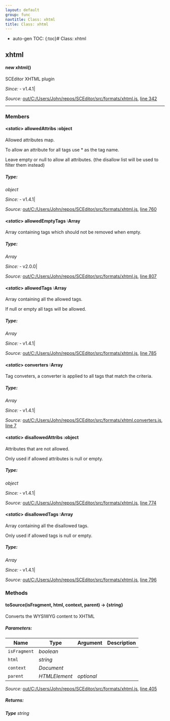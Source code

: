 ```yaml
---
layout: default
group: func
navtitle: Class: xhtml
title: Class: xhtml
---
```

* auto-gen TOC:
{:toc}# Class: xhtml

## xhtml

#### new xhtml()

SCEditor XHTML plugin

*Since:*
    - v1.4.1|

*Source:*
[out/C:/Users/John/repos/SCEditor/src/formats/xhtml.js](out/C:/Users/John/repos/SCEditor/src/formats/xhtml.js), [line 342](out/C:/Users/John/repos/SCEditor/src/formats/xhtml.js#L342)

---------------

### Members

#### <_static_> allowedAttribs :object

Allowed attributes map.

To allow an attribute for all tags use * as the tag name.

Leave empty or null to allow all attributes. (the disallow
list will be used to filter them instead)

##### Type:
_*object*_

*Since:*
    - v1.4.1|

*Source:*
[out/C:/Users/John/repos/SCEditor/src/formats/xhtml.js](out/C:/Users/John/repos/SCEditor/src/formats/xhtml.js), [line 760](out/C:/Users/John/repos/SCEditor/src/formats/xhtml.js#L760)

#### <_static_> allowedEmptyTags :Array

Array containing tags which should not be removed when empty.

##### Type:
_*Array*_

*Since:*
    - v2.0.0|

*Source:*
[out/C:/Users/John/repos/SCEditor/src/formats/xhtml.js](out/C:/Users/John/repos/SCEditor/src/formats/xhtml.js), [line 807](out/C:/Users/John/repos/SCEditor/src/formats/xhtml.js#L807)

#### <_static_> allowedTags :Array

Array containing all the allowed tags.

If null or empty all tags will be allowed.

##### Type:
_*Array*_

*Since:*
    - v1.4.1|

*Source:*
[out/C:/Users/John/repos/SCEditor/src/formats/xhtml.js](out/C:/Users/John/repos/SCEditor/src/formats/xhtml.js), [line 785](out/C:/Users/John/repos/SCEditor/src/formats/xhtml.js#L785)

#### <_static_> converters :Array

Tag conveters, a converter is applied to all
tags that match the criteria.

##### Type:
_*Array*_

*Since:*
    - v1.4.1|

*Source:*
[out/C:/Users/John/repos/SCEditor/src/formats/xhtml.converters.js](out/C:/Users/John/repos/SCEditor/src/formats/xhtml.converters.js), [line 7](out/C:/Users/John/repos/SCEditor/src/formats/xhtml.converters.js#L7)

#### <_static_> disallowedAttribs :object

Attributes that are not allowed.

Only used if allowed attributes is null or empty.

##### Type:
_*object*_

*Since:*
    - v1.4.1|

*Source:*
[out/C:/Users/John/repos/SCEditor/src/formats/xhtml.js](out/C:/Users/John/repos/SCEditor/src/formats/xhtml.js), [line 774](out/C:/Users/John/repos/SCEditor/src/formats/xhtml.js#L774)

#### <_static_> disallowedTags :Array

Array containing all the disallowed tags.

Only used if allowed tags is null or empty.

##### Type:
_*Array*_

*Since:*
    - v1.4.1|

*Source:*
[out/C:/Users/John/repos/SCEditor/src/formats/xhtml.js](out/C:/Users/John/repos/SCEditor/src/formats/xhtml.js), [line 796](out/C:/Users/John/repos/SCEditor/src/formats/xhtml.js#L796)

### Methods

#### toSource(isFragment, html, context, parent) &rarr; {string}

Converts the WYSIWYG content to XHTML

##### Parameters:

|Name|Type|Argument|Description|
|----|----|--------|-----------|
|`isFragment`|*boolean*|  ||
|`html`|*string*|  ||
|`context`|*Document*|  ||
|`parent`|*HTMLElement*|*optional*  ||

*Source:*
[out/C:/Users/John/repos/SCEditor/src/formats/xhtml.js](out/C:/Users/John/repos/SCEditor/src/formats/xhtml.js), [line 405](out/C:/Users/John/repos/SCEditor/src/formats/xhtml.js#L405)

##### Returns:

_**Type**_
    *string*